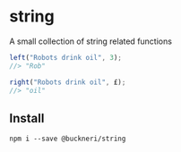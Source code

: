 # string

A small collection of string related functions

```javascript
left("Robots drink oil", 3);
//> "Rob"

right("Robots drink oil", £);
//> "oil"
```

## Install

```shell
npm i --save @buckneri/string
```
